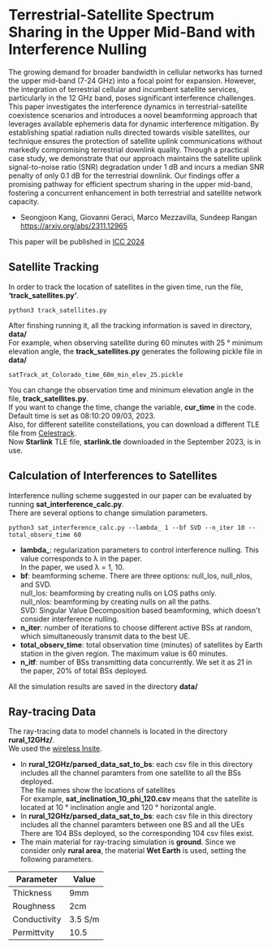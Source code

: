 # Terrestrial-Satellite Spectrum Sharing in the Upper Mid-Band with Interference Nulling
The growing demand for broader bandwidth in cellular networks has turned the upper mid-band (7-24 GHz) into a focal point for expansion. 
However, the integration of terrestrial cellular and incumbent satellite services, particularly in the 12 GHz band, poses significant interference challenges. 
This paper investigates the interference dynamics in terrestrial-satellite coexistence scenarios and introduces a novel beamforming approach that leverages available ephemeris data for dynamic interference mitigation. 
By establishing spatial radiation nulls directed towards visible satellites, our technique ensures the protection of satellite uplink communications without markedly compromising terrestrial downlink quality. 
Through a practical case study, we demonstrate that our approach maintains the satellite uplink signal-to-noise ratio (SNR) degradation under 1 dB and incurs a median SNR penalty of only 0.1 dB for the terrestrial downlink. 
Our findings offer a promising pathway for efficient spectrum sharing in the upper mid-band, fostering a concurrent enhancement in both terrestrial and satellite network capacity.

* Seongjoon Kang, Giovanni Geraci, Marco Mezzavilla, Sundeep Rangan
https://arxiv.org/abs/2311.12965

This paper will be published in [ICC 2024](https://icc2024.ieee-icc.org/)

## Satellite Tracking
In order to track the location of satellites in the given time, run the file, **‘track_satellites.py’**.  <br /> 
```
python3 track_satellites.py
```
After finshing running it, all the tracking information is saved in directory, **data/** <br />
For example, when observing satellite during 60 minutes with 25 &deg; minimum elevation angle, the **track_satellites.py** generates the following pickle file in **data/** <br />
```
satTrack_at_Colorado_time_60m_min_elev_25.pickle
```
You can change the observation time and minimum elevation angle in the file, **track_satellites.py**. <br />
If you want to change the time, change the variable, **cur_time** in the code. Default time is set as 08:10:20 09/03, 2023.<br />
Also, for different satellite constellations, you can download a different TLE file from [Celestrack](https://celestrak.org/). <br />
Now **Starlink** TLE file, **starlink.tle** downloaded in the September 2023, is in use. <br />

## Calculation of Interferences to Satellites
Interference nulling scheme suggested in our paper can be evaluated by running **sat_interference_calc.py**.<br />
There are several options to change simulation parameters. <br />
```
python3 sat_interference_calc.py --lambda_ 1 --bf SVD --n_iter 10 --total_observ_time 60
```
- **lambda_**: regularization parameters to control interference nulling. This value corresponds to &lambda; in the paper. <br />
  In the paper, we used &lambda; = 1, 10. <br />
- **bf**: beamforming scheme. There are three options: null_los, null_nlos, and SVD. <br />
      null_los: beamforming by creating nulls on LOS paths only.<br />
      null_nlos: beamforming by creating nulls on all the paths. <br />
      SVD: Singular Value Decomposition based beamforming, which doesn't consider interference nulling. <br />
- **n_iter**: number of iterations to choose different active BSs at random, which simultaneously transmit data to the best UE.
- **total_observ_time**: total observation time (minutes) of satellites by Earth station in the given region. The maximum value is 60 minutes.
- **n_itf**: number of BSs transmitting data concurrently. We set it as 21 in the paper, 20% of total BSs deployed. 

 All the simulation results are saved in the directory **data/**

## Ray-tracing Data
The ray-tracing data to model channels is located in the directory **rural_12GHz/**. <br />
We used the [wireless Insite](https://www.remcom.com/wireless-insite-em-propagation-software).
- In **rural_12GHz/parsed_data_sat_to_bs**: each csv file in this directory includes all the channel paramters from one satellite to all the BSs deployed. <br />
  The file names show the locations of satellites <br />
   For example, **sat_inclination_10_phi_120.csv** means that the satellite is located at 10 &deg; inclination angle and 120 &deg; horizontal angle. <br />
- In **rural_12GHz/parsed_data_sat_to_bs**: each csv file in this directory includes all the channel paramters between one BS and all the UEs <br />
  There are 104 BSs deployed, so the corresponding 104 csv files exist.
- The main material for ray-tracing simulation is **ground**. Since we consider only **rural area**,  the material **Wet Earth** is used, setting the following parameters. <br />

| Parameter  | Value |
| ------------- | ------- |
| Thickness  | 9mm |
| Roughness  | 2cm |
|Conductivity | 3.5 S/m|
|Permittvity | 10.5|      ![rural_map (6)](https://github.com/sk8053/ter_sat_spctr_sharing/assets/59175938/13b72c90-9833-492b-b5d0-a397b25a3232)


